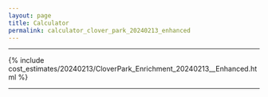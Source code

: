 ```yaml
---
layout: page
title: Calculator
permalink: calculator_clover_park_20240213_enhanced
---
```


___

{% include cost_estimates/20240213/CloverPark_Enrichment_20240213__Enhanced.html %}

___


